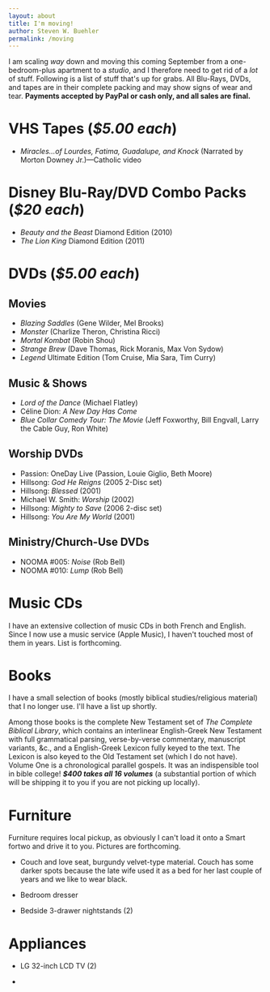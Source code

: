 ```yaml
---
layout: about
title: I'm moving!
author: Steven W. Buehler
permalink: /moving
---
```


I am scaling _way_ down and moving this coming September from a one-bedroom-plus apartment to a _studio_, and I therefore need to get rid of a _lot_ of stuff. Following is a list of stuff that's up for grabs. All Blu-Rays, DVDs, and tapes are in their complete packing and may show signs of wear and tear. **Payments accepted by PayPal or cash only, and all sales are final.**

# VHS Tapes (_$5.00 each_)

- _Miracles...of Lourdes, Fatima, Guadalupe, and Knock_ (Narrated by Morton Downey Jr.)&mdash;Catholic video

# Disney Blu-Ray/DVD Combo Packs (_$20 each_)

- _Beauty and the Beast_ Diamond Edition (2010)
- _The Lion King_ Diamond Edition (2011)

# DVDs (_$5.00 each_)

## Movies

- _Blazing Saddles_ (Gene Wilder, Mel Brooks)
- _Monster_ (Charlize Theron, Christina Ricci)
- _Mortal Kombat_ (Robin Shou)
- _Strange Brew_ (Dave Thomas, Rick Moranis, Max Von Sydow)
- _Legend_ Ultimate Edition (Tom Cruise, Mia Sara, Tim Curry)

## Music & Shows

- _Lord of the Dance_ (Michael Flatley)
- Céline Dion: _A New Day Has Come_
- _Blue Collar Comedy Tour: The Movie_ (Jeff Foxworthy, Bill Engvall, Larry the Cable Guy, Ron White)

## Worship DVDs

- Passion: OneDay Live (Passion, Louie Giglio, Beth Moore)
- Hillsong: _God He Reigns_ (2005 2-Disc set)
- Hillsong: _Blessed_ (2001)
- Michael W. Smith: _Worship_ (2002)
- Hillsong: _Mighty to Save_ (2006 2-disc set)
- Hillsong: _You Are My World_ (2001)

## Ministry/Church-Use DVDs

- NOOMA #005: _Noise_ (Rob Bell)
- NOOMA #010: _Lump_ (Rob Bell)


# Music CDs

I have an extensive collection of music CDs in both French and English. Since I now use a music service (Apple Music), I haven't touched most of them in years. List is forthcoming.

# Books

I have a small selection of books (mostly biblical studies/religious material) that I no longer use. I'll have a list up shortly.

Among those books is the complete New Testament set of _The Complete Biblical Library_, which contains an interlinear English-Greek New Testament with full grammatical parsing, verse-by-verse commentary, manuscript variants, &c., and a English-Greek Lexicon fully keyed to the text. The Lexicon is also keyed to the Old Testament set (which I do not have). Volume One is a chronological parallel gospels. It was an indispensible tool in bible college! **_$400 takes all 16 volumes_** (a substantial portion of which will be shipping it to you if you are not picking up locally).

# Furniture

Furniture requires local pickup, as obviously I can't load it onto a Smart fortwo and drive it to you. Pictures are forthcoming.

- Couch and love seat, burgundy velvet-type material. Couch has some darker spots because the late wife used it as a bed for her last couple of years and we like to wear black.

- Bedroom dresser

- Bedside 3-drawer nightstands (2)

# Appliances

- LG 32-inch LCD TV (2)

- 
